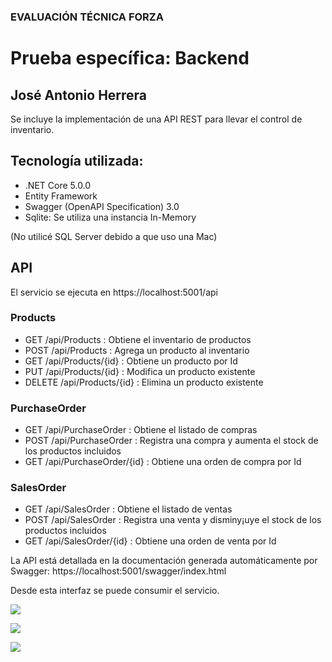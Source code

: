### EVALUACIÓN TÉCNICA FORZA

# Prueba específica: Backend

## José Antonio Herrera

Se incluye la implementación de una API REST para llevar el control de inventario.

## Tecnología utilizada:

- .NET Core 5.0.0
- Entity Framework
- Swagger (OpenAPI Specification) 3.0
- Sqlite: Se utiliza una instancia In-Memory

(No utilicé SQL Server debido a que uso una Mac)

## API

El servicio se ejecuta en https://localhost:5001/api

### Products

- GET /api/Products : Obtiene el inventario de productos
- POST /api/Products : Agrega un producto al inventario
- GET /api/Products/{id} : Obtiene un producto por Id
- PUT /api/Products/{id} : Modifica un producto existente
- DELETE /api/Products/{id} : Elimina un producto existente

### PurchaseOrder

- GET /api/PurchaseOrder : Obtiene el listado de compras
- POST /api/PurchaseOrder : Registra una compra y aumenta el stock de los productos incluidos
- GET /api/PurchaseOrder/{id} : Obtiene una orden de compra por Id

### SalesOrder

- GET /api/SalesOrder : Obtiene el listado de ventas
- POST /api/SalesOrder : Registra una venta y disminy¡uye el stock de los productos incluidos
- GET /api/SalesOrder/{id} : Obtiene una orden de venta por Id

La API está detallada en la documentación generada automáticamente por Swagger:
https://localhost:5001/swagger/index.html

Desde esta interfaz se puede consumir el servicio.

![](screenshots/screenshot1.png)

![](screenshots/screenshot2.png)

![](screenshots/screenshot3.png)

